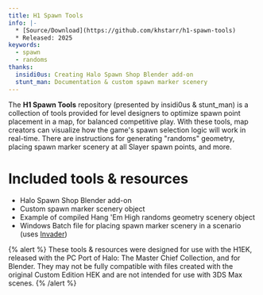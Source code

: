 ```yaml
---
title: H1 Spawn Tools
info: |-
  * [Source/Download](https://github.com/khstarr/h1-spawn-tools)
  * Released: 2025
keywords:
  - spawn
  - randoms
thanks:
  insidi0us: Creating Halo Spawn Shop Blender add-on
  stunt_man: Documentation & custom spawn marker scenery
---
```

The **H1 Spawn Tools** repository (presented by insidi0us & stunt_man) is a collection of tools provided for level designers to optimize spawn point placement in a map, for balanced competitive play. With these tools, map creators can visualize how the game's spawn selection logic will work in real-time. There are instructions for generating "randoms" geometry, placing spawn marker scenery at all Slayer spawn points, and more.

# Included tools & resources

* Halo Spawn Shop Blender add-on
* Custom spawn marker scenery object
* Example of compiled Hang 'Em High randoms geometry scenery object
* Windows Batch file for placing spawn marker scenery in a scenario (uses [Invader](~invader))

{% alert %}
These tools & resources were designed for use with the H1EK, released with the PC Port of Halo: The Master Chief Collection, and for Blender. They may not be fully compatible with files created with the original Custom Edition HEK and are not intended for use with 3DS Max scenes.
{% /alert %}

